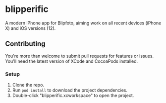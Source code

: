 # blipperific
A modern iPhone app for Blipfoto, aiming work on all recent devices (iPhone X) and iOS versions (12).

## Contributing

You're more than welcome to submit pull requests for features or issues. You'll need the latest version of XCode and CocoaPods installed.

### Setup

1. Clone the repo.
2. Run `pod install` to download the project dependencies.
3. Double-click "blipperific.xcworkspace" to open the project.
